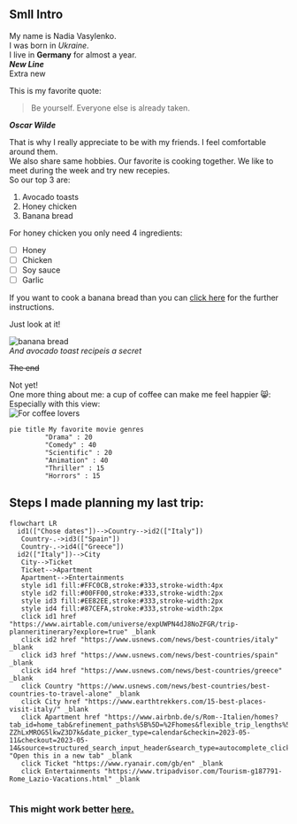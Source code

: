 ## Smll Intro
My name is Nadia Vasylenko.  
I was born in _Ukraine_.  
I live in **Germany** for almost a year.  
**_New Line_**    
Extra new

This is my favorite quote:  
> Be yourself. Everyone else is already taken.  

**_Oscar Wilde_**  

That is why I really appreciate to be with my friends. I feel comfortable around them.  
We also share same hobbies. Our favorite is cooking together. We like to meet during the week and try new recepies.  
So our top 3 are:
1. Avocado toasts
2. Honey chicken 
3. Banana bread  


For honey chicken you only need 4 ingredients:
- [ ] Honey
- [ ] Chicken
- [ ] Soy sauce 
- [ ] Garlic  

If you want to cook a banana bread than you can [click here](https://www.allrecipes.com/recipe/20144/banana-banana-bread/) for the further instructions.  

Just look at it!  

![banana bread](https://www.allrecipes.com/thmb/R6ohOJAhQ4C2xCgunQxKt_mAo28=/750x0/filters:no_upscale():max_bytes(150000):strip_icc():format(webp)/241707-joys-easy-banana-bread-mfs-287-a6d07a3519d74ba0b420fa5cbcef4909.jpg)  
_And avocado toast recipeis a secret_  

~~The end~~  
  
  Not yet!  
  One more thing about me: a cup of coffee can make me feel happier 😸:  
  Especially with this view:  
  ![For coffee lovers](https://images.squarespace-cdn.com/content/v1/5dd5b5e9f226644911c4d733/1634165046140-YKFLRWPZRAAOSHMDKGRE/coffee-culture-in-italy.jpg?format=1000w)

``` mermaid 
pie title My favorite movie genres
         "Drama" : 20
         "Comedy" : 40
         "Scientific" : 20
         "Animation" : 40
         "Thriller" : 15
         "Horrors" : 15  
 ```  
 ## Steps I made planning my last trip:
 ``` mermaid
 flowchart LR
   id1(["Chose dates"])-->Country-->id2(["Italy"])
    Country-.->id3(["Spain"])
    Country-.->id4(["Greece"]) 
   id2(["Italy"])-->City
    City-->Ticket 
    Ticket-->Apartment
    Apartment-->Entertainments
    style id1 fill:#FFC0CB,stroke:#333,stroke-width:4px
    style id2 fill:#00FF00,stroke:#333,stroke-width:2px
    style id3 fill:#EE82EE,stroke:#333,stroke-width:2px
    style id4 fill:#87CEFA,stroke:#333,stroke-width:2px
    click id1 href "https://www.airtable.com/universe/expUWPN4dJ8NoZFGR/trip-planneritinerary?explore=true" _blank
    click id2 href "https://www.usnews.com/news/best-countries/italy" _blank
    click id3 href "https://www.usnews.com/news/best-countries/spain" _blank
    click id4 href "https://www.usnews.com/news/best-countries/greece" _blank
    click Country "https://www.usnews.com/news/best-countries/best-countries-to-travel-alone" _blank
    click City href "https://www.earthtrekkers.com/15-best-places-visit-italy/" _blank
    click Apartment href "https://www.airbnb.de/s/Rom--Italien/homes?tab_id=home_tab&refinement_paths%5B%5D=%2Fhomes&flexible_trip_lengths%5B%5D=one_week&price_filter_input_type=0&price_filter_num_nights=5&query=Rom%2C%20Italien&place_id=ChIJu46S-ZZhLxMROG5lkwZ3D7k&date_picker_type=calendar&checkin=2023-05-11&checkout=2023-05-14&source=structured_search_input_header&search_type=autocomplete_click" "Open this in a new tab" _blank
    click Ticket "https://www.ryanair.com/gb/en" _blank
    click Entertainments "https://www.tripadvisor.com/Tourism-g187791-Rome_Lazio-Vacations.html" _blank
    
``` 
### This might work better [here.](https://mermaid.live/edit) 

